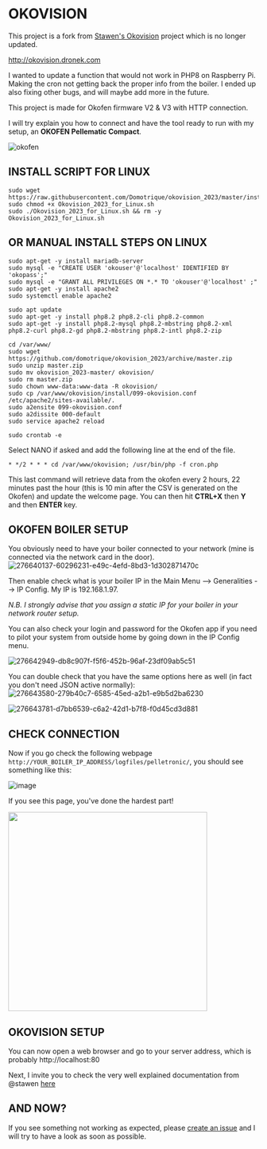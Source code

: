 # OKOVISION

This project is a fork from [Stawen's Okovision](https://github.com/stawen/okovision) project which is no longer updated.

<http://okovision.dronek.com>

I wanted to update a function that would not work in PHP8 on Raspberry Pi. Making the cron not getting back the proper info from the boiler.
I ended up also fixing other bugs, and will maybe add more in the future.

This project is made for Okofen firmware V2 & V3 with HTTP connection.

I will try explain you how to connect and have the tool ready to run with my setup, an **OKOFEN Pellematic Compact**.

![okofen](https://github.com/Domotrique/okovision_2023/assets/148430940/0b602cf1-83f3-4a7b-b27e-791ff7c21e08)

## INSTALL SCRIPT FOR LINUX

```
sudo wget https://raw.githubusercontent.com/Domotrique/okovision_2023/master/install/Okovision_2023_for_Linux.sh
sudo chmod +x Okovision_2023_for_Linux.sh
sudo ./Okovision_2023_for_Linux.sh && rm -y Okovision_2023_for_Linux.sh
```

## OR MANUAL INSTALL STEPS ON LINUX

```
sudo apt-get -y install mariadb-server
sudo mysql -e "CREATE USER 'okouser'@'localhost' IDENTIFIED BY 'okopass';"
sudo mysql -e "GRANT ALL PRIVILEGES ON *.* TO 'okouser'@'localhost' ;"
sudo apt-get -y install apache2
sudo systemctl enable apache2

sudo apt update
sudo apt-get -y install php8.2 php8.2-cli php8.2-common
sudo apt-get -y install php8.2-mysql php8.2-mbstring php8.2-xml php8.2-curl php8.2-gd php8.2-mbstring php8.2-intl php8.2-zip

cd /var/www/
sudo wget https://github.com/domotrique/okovision_2023/archive/master.zip
sudo unzip master.zip
sudo mv okovision_2023-master/ okovision/
sudo rm master.zip
sudo chown www-data:www-data -R okovision/
sudo cp /var/www/okovision/install/099-okovision.conf /etc/apache2/sites-available/.
sudo a2ensite 099-okovision.conf
sudo a2dissite 000-default
sudo service apache2 reload
```
```sudo crontab -e```

Select NANO if asked and add the following line at the end of the file.

```* */2 * * * cd /var/www/okovision; /usr/bin/php -f cron.php```

This last command will retrieve data from the okofen every 2 hours, 22 minutes past the hour (this is 10 min after the CSV is generated on the Okofen) and update the welcome page.
You can then hit **CTRL+X** then **Y** and then **ENTER** key.

## OKOFEN BOILER SETUP

You obviously need to have your boiler connected to your network (mine is connected via the network card in the door).
![276640137-60296231-e49c-4efd-8bd3-1d302871470c](https://github.com/Domotrique/okovision_2023/assets/148430940/bbd273f4-d8ef-453b-9be8-d5895ee06e49)

Then enable check what is your boiler IP in the Main Menu --> Generalities --> IP Config. My IP is 192.168.1.97.

*N.B. I strongly advise that you assign a static IP for your boiler in your network router setup.*

You can also check your login and password for the Okofen app if you need to pilot your system from outside home by going down in the IP Config menu.

![276642949-db8c907f-f5f6-452b-96af-23df09ab5c51](https://github.com/Domotrique/okovision_2023/assets/148430940/9f51dd77-7566-4a95-b899-fa7010410d5b)

You can double check that you have the same options here as well (in fact you don't need JSON active normally):
![276643580-279b40c7-6585-45ed-a2b1-e9b5d2ba6230](https://github.com/Domotrique/okovision_2023/assets/148430940/2946dfe0-20eb-4003-908d-2360412e8ed4)

![276643781-d7bb6539-c6a2-42d1-b7f8-f0d45cd3d881](https://github.com/Domotrique/okovision_2023/assets/148430940/ef646c97-2b97-405b-a5bd-a50477f71ca1)

## CHECK CONNECTION

Now if you go check the following webpage ```http://YOUR_BOILER_IP_ADDRESS/logfiles/pelletronic/```, you should see something like this:

![image](https://github.com/Domotrique/okovision_2023/assets/148430940/3b6a26d9-4499-43f6-8505-53ded15d6c5b)

If you see this page, you've done the hardest part!

<img src="https://user-images.githubusercontent.com/148430940/276651209-10c7936f-aa83-47ab-a2ec-c3e727c193df.jpg" width="400">

## OKOVISION SETUP

You can now open a web browser and go to your server address, which is probably http://localhost:80

Next, I invite you to check the very well explained documentation from @stawen [here](https://okovision.dronek.com/documentation/configuration/setup/)

## AND NOW?

If you see something not working as expected, please [create an issue](https://github.com/Domotrique/okovision_2023/issues/new/choose) and I will try to have a look as soon as possible.
